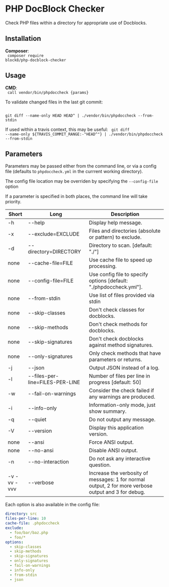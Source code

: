 # PHP DocBlock Checker
Check PHP files within a directory for appropriate use of Docblocks.

## Installation
**Composer**:<br>
<code>
composer require block8/php-docblock-checker
</code>

## Usage
**CMD**:<br>
<code>
call vendor/bin/phpdoccheck {params}
</code>

To validate changed files in the last git commit:

<code>
git diff --name-only HEAD HEAD^ | ./vendor/bin/phpdoccheck --from-stdin
</code>

If used within a travis context, this may be useful:
<code>
git diff --name-only ${TRAVIS_COMMIT_RANGE:-"HEAD^"} | ./vendor/bin/phpdoccheck --from-stdin
</code>

## Parameters

Parameters may be passed either from the command line, or via a config file (defaults to `phpdoccheck.yml` in the currrent working directory).

The config file location may be overriden by specifying the `--config-file` option

If a parameter is specified in both places, the command line will take priority.

Short | Long | Description
------------ | ------------- | -----------
-h | --help | Display help message.
-x | --exclude=EXCLUDE | Files and directories (absolute or pattern) to exclude.
-d | --directory=DIRECTORY | Directory to scan. [default: "./"]
none | --cache-file=FILE | Use cache file to speed up processing.
none | --config-file=FILE | Use config file to specify options [default: "./phpdoccheck.yml"].
none | --from-stdin | Use list of files provided via stdin
none | --skip-classes | Don't check classes for docblocks.
none | --skip-methods | Don't check methods for docblocks.
none | --skip-signatures | Don't check docblocks against method signatures.
none | --only-signatures | Only check methods that have parameters or returns.
-j | --json | Output JSON instead of a log.
-l | --files-per-line=FILES-PER-LINE | Number of files per line in progress [default: 50]
-w | --fail-on-warnings | Consider the check failed if any warnings are produced.
-i | --info-only | Information-only mode, just show summary.
-q | --quiet | Do not output any message.
-V | --version | Display this application version.
none | --ansi | Force ANSI output.
none | --no-ansi | Disable ANSI output.
-n | --no-interaction | Do not ask any interactive question.
-v -vv -vvv | --verbose | Increase the verbosity of messages: 1 for normal output, 2 for more verbose output and 3 for debug.

Each option is also available in the config file:

```yaml
directory: src
files-per-line: 10
cache-file: .phpdoccheck
exclude:
  - foo/bar/baz.php
  - foo/*
options:
  - skip-classes
  - skip-methods
  - skip-signatures
  - only-signatures
  - fail-on-warnings
  - info-only
  - from-stdin
  - json
```

